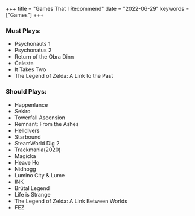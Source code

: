 +++
title = "Games That I Recommend"
date = "2022-06-29"
keywords = ["Games"]
+++

### Must Plays:
- Psychonauts 1
- Psychonatus 2
- Return of the Obra Dinn
- Celeste
- It Takes Two
- The Legend of Zelda: A Link to the Past


### Should Plays:
- Happenlance
- Sekiro
- Towerfall Ascension
- Remnant: From the Ashes
- Helldivers
- Starbound
- SteamWorld Dig 2
- Trackmania(2020)
- Magicka
- Heave Ho
- Nidhogg
- Lumino City & Lume
- INK
- Brütal Legend
- Life is Strange
- The Legend of Zelda: A Link Between Worlds
- FEZ


